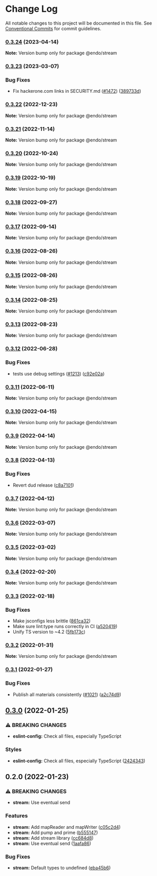 # Change Log

All notable changes to this project will be documented in this file.
See [Conventional Commits](https://conventionalcommits.org) for commit guidelines.

### [0.3.24](https://github.com/endojs/endo/compare/@endo/stream@0.3.23...@endo/stream@0.3.24) (2023-04-14)

**Note:** Version bump only for package @endo/stream

### [0.3.23](https://github.com/endojs/endo/compare/@endo/stream@0.3.22...@endo/stream@0.3.23) (2023-03-07)

### Bug Fixes

- Fix hackerone.com links in SECURITY.md ([#1472](https://github.com/endojs/endo/issues/1472)) ([389733d](https://github.com/endojs/endo/commit/389733dbc7a74992f909c38d27ea7e8e68623959))

### [0.3.22](https://github.com/endojs/endo/compare/@endo/stream@0.3.21...@endo/stream@0.3.22) (2022-12-23)

**Note:** Version bump only for package @endo/stream

### [0.3.21](https://github.com/endojs/endo/compare/@endo/stream@0.3.20...@endo/stream@0.3.21) (2022-11-14)

**Note:** Version bump only for package @endo/stream

### [0.3.20](https://github.com/endojs/endo/compare/@endo/stream@0.3.19...@endo/stream@0.3.20) (2022-10-24)

**Note:** Version bump only for package @endo/stream

### [0.3.19](https://github.com/endojs/endo/compare/@endo/stream@0.3.18...@endo/stream@0.3.19) (2022-10-19)

**Note:** Version bump only for package @endo/stream

### [0.3.18](https://github.com/endojs/endo/compare/@endo/stream@0.3.17...@endo/stream@0.3.18) (2022-09-27)

**Note:** Version bump only for package @endo/stream

### [0.3.17](https://github.com/endojs/endo/compare/@endo/stream@0.3.16...@endo/stream@0.3.17) (2022-09-14)

**Note:** Version bump only for package @endo/stream

### [0.3.16](https://github.com/endojs/endo/compare/@endo/stream@0.3.15...@endo/stream@0.3.16) (2022-08-26)

**Note:** Version bump only for package @endo/stream

### [0.3.15](https://github.com/endojs/endo/compare/@endo/stream@0.3.14...@endo/stream@0.3.15) (2022-08-26)

**Note:** Version bump only for package @endo/stream

### [0.3.14](https://github.com/endojs/endo/compare/@endo/stream@0.3.13...@endo/stream@0.3.14) (2022-08-25)

**Note:** Version bump only for package @endo/stream

### [0.3.13](https://github.com/endojs/endo/compare/@endo/stream@0.3.12...@endo/stream@0.3.13) (2022-08-23)

**Note:** Version bump only for package @endo/stream

### [0.3.12](https://github.com/endojs/endo/compare/@endo/stream@0.3.11...@endo/stream@0.3.12) (2022-06-28)

### Bug Fixes

- tests use debug settings ([#1213](https://github.com/endojs/endo/issues/1213)) ([c92e02a](https://github.com/endojs/endo/commit/c92e02aa70c2687abdf4c8fd8dd661e221c0e9fe))

### [0.3.11](https://github.com/endojs/endo/compare/@endo/stream@0.3.10...@endo/stream@0.3.11) (2022-06-11)

**Note:** Version bump only for package @endo/stream

### [0.3.10](https://github.com/endojs/endo/compare/@endo/stream@0.3.9...@endo/stream@0.3.10) (2022-04-15)

**Note:** Version bump only for package @endo/stream

### [0.3.9](https://github.com/endojs/endo/compare/@endo/stream@0.3.8...@endo/stream@0.3.9) (2022-04-14)

**Note:** Version bump only for package @endo/stream

### [0.3.8](https://github.com/endojs/endo/compare/@endo/stream@0.3.7...@endo/stream@0.3.8) (2022-04-13)

### Bug Fixes

- Revert dud release ([c8a7101](https://github.com/endojs/endo/commit/c8a71017d8d7af10a97909c9da9c5c7e59aed939))

### [0.3.7](https://github.com/endojs/endo/compare/@endo/stream@0.3.6...@endo/stream@0.3.7) (2022-04-12)

**Note:** Version bump only for package @endo/stream

### [0.3.6](https://github.com/endojs/endo/compare/@endo/stream@0.3.5...@endo/stream@0.3.6) (2022-03-07)

**Note:** Version bump only for package @endo/stream

### [0.3.5](https://github.com/endojs/endo/compare/@endo/stream@0.3.4...@endo/stream@0.3.5) (2022-03-02)

**Note:** Version bump only for package @endo/stream

### [0.3.4](https://github.com/endojs/endo/compare/@endo/stream@0.3.3...@endo/stream@0.3.4) (2022-02-20)

**Note:** Version bump only for package @endo/stream

### [0.3.3](https://github.com/endojs/endo/compare/@endo/stream@0.3.2...@endo/stream@0.3.3) (2022-02-18)

### Bug Fixes

- Make jsconfigs less brittle ([861ca32](https://github.com/endojs/endo/commit/861ca32a72f0a48410fd93b1cbaaad9139590659))
- Make sure lint:type runs correctly in CI ([a520419](https://github.com/endojs/endo/commit/a52041931e72cb7b7e3e21dde39c099cc9f262b0))
- Unify TS version to ~4.2 ([5fb173c](https://github.com/endojs/endo/commit/5fb173c05c9427dca5adfe66298c004780e8b86c))

### [0.3.2](https://github.com/endojs/endo/compare/@endo/stream@0.3.1...@endo/stream@0.3.2) (2022-01-31)

**Note:** Version bump only for package @endo/stream

### [0.3.1](https://github.com/endojs/endo/compare/@endo/stream@0.3.0...@endo/stream@0.3.1) (2022-01-27)

### Bug Fixes

- Publish all materials consistently ([#1021](https://github.com/endojs/endo/issues/1021)) ([a2c74d9](https://github.com/endojs/endo/commit/a2c74d9de68a325761d62e1b2187a117ef884571))

## [0.3.0](https://github.com/endojs/endo/compare/@endo/stream@0.2.0...@endo/stream@0.3.0) (2022-01-25)

### ⚠ BREAKING CHANGES

- **eslint-config:** Check all files, especially TypeScript

### Styles

- **eslint-config:** Check all files, especially TypeScript ([2424343](https://github.com/endojs/endo/commit/242434364b464bd666a8117d116b20ad70396838))

## 0.2.0 (2022-01-23)

### ⚠ BREAKING CHANGES

- **stream:** Use eventual send

### Features

- **stream:** Add mapReader and mapWriter ([c05c2d4](https://github.com/endojs/endo/commit/c05c2d4d5077e303fe54b1b5a5e0a54a8c432795))
- **stream:** Add pump and prime ([b555147](https://github.com/endojs/endo/commit/b555147ea727eee68f9f08b00912be306f8d8e2a))
- **stream:** Add stream library ([cc684d8](https://github.com/endojs/endo/commit/cc684d89898ef0abe00511c897865f605b7ddeb3))
- **stream:** Use eventual send ([1aafa86](https://github.com/endojs/endo/commit/1aafa86e7de1f0e05e3b2a065a8d06a4c7f2add1))

### Bug Fixes

- **stream:** Default types to undefined ([eba45b6](https://github.com/endojs/endo/commit/eba45b6db4538f84ba86a60f7be5bd940a007f7e))
